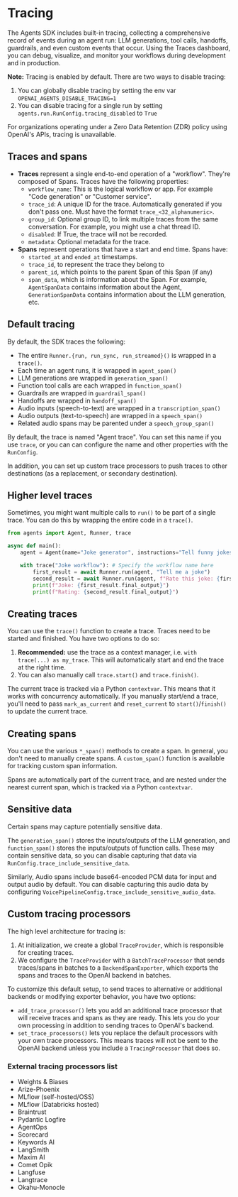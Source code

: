 # Tracing

The Agents SDK includes built-in tracing, collecting a comprehensive record of events during an agent run: LLM generations, tool calls, handoffs, guardrails, and even custom events that occur. Using the Traces dashboard, you can debug, visualize, and monitor your workflows during development and in production.

**Note:** Tracing is enabled by default. There are two ways to disable tracing:

1.  You can globally disable tracing by setting the env var `OPENAI_AGENTS_DISABLE_TRACING=1`
2.  You can disable tracing for a single run by setting `agents.run.RunConfig.tracing_disabled` to `True`

For organizations operating under a Zero Data Retention (ZDR) policy using OpenAI's APIs, tracing is unavailable.

## Traces and spans

*   **Traces** represent a single end-to-end operation of a "workflow". They're composed of Spans. Traces have the following properties:
    *   `workflow_name`: This is the logical workflow or app. For example "Code generation" or "Customer service".
    *   `trace_id`: A unique ID for the trace. Automatically generated if you don't pass one. Must have the format `trace_<32_alphanumeric>`.
    *   `group_id`: Optional group ID, to link multiple traces from the same conversation. For example, you might use a chat thread ID.
    *   `disabled`: If True, the trace will not be recorded.
    *   `metadata`: Optional metadata for the trace.
*   **Spans** represent operations that have a start and end time. Spans have:
    *   `started_at` and `ended_at` timestamps.
    *   `trace_id`, to represent the trace they belong to
    *   `parent_id`, which points to the parent Span of this Span (if any)
    *   `span_data`, which is information about the Span. For example, `AgentSpanData` contains information about the Agent, `GenerationSpanData` contains information about the LLM generation, etc.

## Default tracing

By default, the SDK traces the following:

*   The entire `Runner.{run, run_sync, run_streamed}()` is wrapped in a `trace()`.
*   Each time an agent runs, it is wrapped in `agent_span()`
*   LLM generations are wrapped in `generation_span()`
*   Function tool calls are each wrapped in `function_span()`
*   Guardrails are wrapped in `guardrail_span()`
*   Handoffs are wrapped in `handoff_span()`
*   Audio inputs (speech-to-text) are wrapped in a `transcription_span()`
*   Audio outputs (text-to-speech) are wrapped in a `speech_span()`
*   Related audio spans may be parented under a `speech_group_span()`

By default, the trace is named "Agent trace". You can set this name if you use `trace`, or you can can configure the name and other properties with the `RunConfig`.

In addition, you can set up custom trace processors to push traces to other destinations (as a replacement, or secondary destination).

## Higher level traces

Sometimes, you might want multiple calls to `run()` to be part of a single trace. You can do this by wrapping the entire code in a `trace()`.

```python
from agents import Agent, Runner, trace

async def main():
    agent = Agent(name="Joke generator", instructions="Tell funny jokes.")

    with trace("Joke workflow"): # Specify the workflow name here
        first_result = await Runner.run(agent, "Tell me a joke")
        second_result = await Runner.run(agent, f"Rate this joke: {first_result.final_output}")
        print(f"Joke: {first_result.final_output}")
        print(f"Rating: {second_result.final_output}")
```

## Creating traces

You can use the `trace()` function to create a trace. Traces need to be started and finished. You have two options to do so:

1.  **Recommended:** use the trace as a context manager, i.e. `with trace(...) as my_trace`. This will automatically start and end the trace at the right time.
2.  You can also manually call `trace.start()` and `trace.finish()`.

The current trace is tracked via a Python `contextvar`. This means that it works with concurrency automatically. If you manually start/end a trace, you'll need to pass `mark_as_current` and `reset_current` to `start()`/`finish()` to update the current trace.

## Creating spans

You can use the various `*_span()` methods to create a span. In general, you don't need to manually create spans. A `custom_span()` function is available for tracking custom span information.

Spans are automatically part of the current trace, and are nested under the nearest current span, which is tracked via a Python `contextvar`.

## Sensitive data

Certain spans may capture potentially sensitive data.

The `generation_span()` stores the inputs/outputs of the LLM generation, and `function_span()` stores the inputs/outputs of function calls. These may contain sensitive data, so you can disable capturing that data via `RunConfig.trace_include_sensitive_data`.

Similarly, Audio spans include base64-encoded PCM data for input and output audio by default. You can disable capturing this audio data by configuring `VoicePipelineConfig.trace_include_sensitive_audio_data`.

## Custom tracing processors

The high level architecture for tracing is:

1.  At initialization, we create a global `TraceProvider`, which is responsible for creating traces.
2.  We configure the `TraceProvider` with a `BatchTraceProcessor` that sends traces/spans in batches to a `BackendSpanExporter`, which exports the spans and traces to the OpenAI backend in batches.

To customize this default setup, to send traces to alternative or additional backends or modifying exporter behavior, you have two options:

*   `add_trace_processor()` lets you add an additional trace processor that will receive traces and spans as they are ready. This lets you do your own processing in addition to sending traces to OpenAI's backend.
*   `set_trace_processors()` lets you replace the default processors with your own trace processors. This means traces will not be sent to the OpenAI backend unless you include a `TracingProcessor` that does so.

### External tracing processors list

*   Weights & Biases
*   Arize-Phoenix
*   MLflow (self-hosted/OSS)
*   MLflow (Databricks hosted)
*   Braintrust
*   Pydantic Logfire
*   AgentOps
*   Scorecard
*   Keywords AI
*   LangSmith
*   Maxim AI
*   Comet Opik
*   Langfuse
*   Langtrace
*   Okahu-Monocle 
